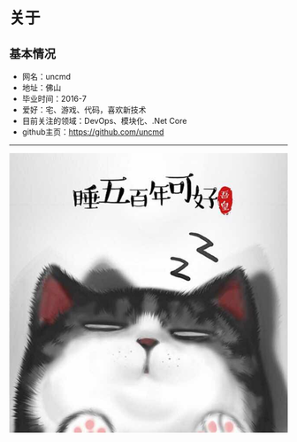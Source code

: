 # 关于

## 基本情况

* 网名：uncmd
* 地址：佛山
* 毕业时间：2016-7
* 爱好：宅、游戏、代码，喜欢新技术
* 目前关注的领域：DevOps、模块化、.Net Core
* github主页：https://github.com/uncmd

------

![](../img/face.jpg)
